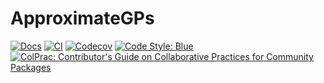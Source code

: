 # ApproximateGPs

[![Docs](https://img.shields.io/badge/docs-dev-blue.svg)](https://JuliaGaussianProcesses.github.io/ApproximateGPs.jl/dev)
[![CI](https://github.com/JuliaGaussianProcesses/ApproximateGPs.jl/actions/workflows/CI.yml/badge.svg)](https://github.com/JuliaGaussianProcesses/ApproximateGPs.jl/actions/workflows/CI.yml)
[![Codecov](https://codecov.io/gh/JuliaGaussianProcesses/ApproximateGPs.jl/branch/master/graph/badge.svg)](https://codecov.io/gh/JuliaGaussianProcesses/ApproximateGPs.jl)
[![Code Style: Blue](https://img.shields.io/badge/code%20style-blue-4495d1.svg)](https://github.com/invenia/BlueStyle)
[![ColPrac: Contributor's Guide on Collaborative Practices for Community Packages](https://img.shields.io/badge/ColPrac-Contributor's%20Guide-blueviolet)](https://github.com/SciML/ColPrac)
